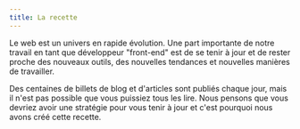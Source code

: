 ```yaml
---
title: La recette
---
```


Le web est un univers en rapide évolution. Une part importante de notre travail en tant que développeur "front-end" est de se tenir à jour et de rester proche des nouveaux outils, des nouvelles tendances et nouvelles manières de travailler.

Des centaines de billets de blog et d'articles sont publiés chaque jour, mais il n'est pas possible que vous puissiez tous les lire. Nous pensons que vous devriez avoir une stratégie pour vous tenir à jour et c'est pourquoi nous avons créé cette recette.
